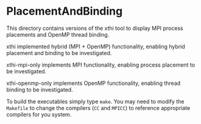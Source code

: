 # PlacementAndBinding
This directory contains versions of the xthi tool to display MPI process placements and OpenMP thread binding.

xthi implemented hybrid (MPI + OpenMP) functionality, enabling hybrid placement and binding to be investigated.

xthi-mpi-only implements MPI functionality, enabling process placement to be investigated.

xthi-openmp-only implements OpenMP functionality, enabling thread binding to be investigated.

To build the executables simply type `make`. You may need to modify the `Makefile` to change the compilers (`CC` and `MPICC`) to reference appropriate compilers for you system.

